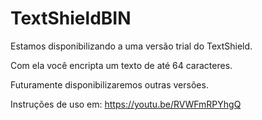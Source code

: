 # TextShieldBIN

Estamos disponibilizando a uma versão trial do TextShield.

Com ela você encripta um texto de até 64 caracteres.

Futuramente disponibilizaremos outras versões.

Instruções de uso em: https://youtu.be/RVWFmRPYhgQ
